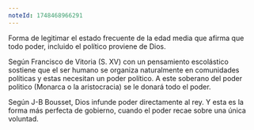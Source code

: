 ```yaml
---
noteId: 1748468966291
---
```


Forma de legitimar el estado frecuente de la edad media que afirma que todo poder, incluido el político proviene de Dios.

Según Francisco de Vitoria (S. XV) con un pensamiento escolástico sostiene que el ser humano se organiza naturalmente en comunidades políticas y estas necesitan un poder político. A este soberano del poder politico (Monarca o la aristocracia) se le donará todo el poder.

Según J-B Bousset, Dios infunde poder directamente al rey. Y esta es la forma más perfecta de gobierno, cuando el poder recae sobre una única voluntad.